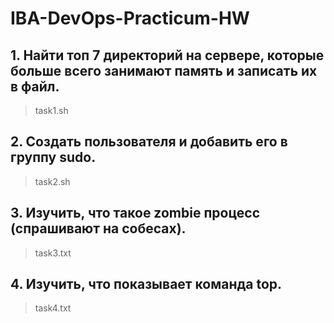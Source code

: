 # IBA-DevOps-Practicum-HW

## 1. Найти топ 7 директорий на сервере, которые больше всего занимают память и записать их в файл.
> task1.sh
## 2. Создать пользователя и добавить его в группу sudo.
> task2.sh
## 3. Изучить, что такое zombie процесс (спрашивают на собесах).
> task3.txt
## 4. Изучить, что показывает команда top.
> task4.txt
